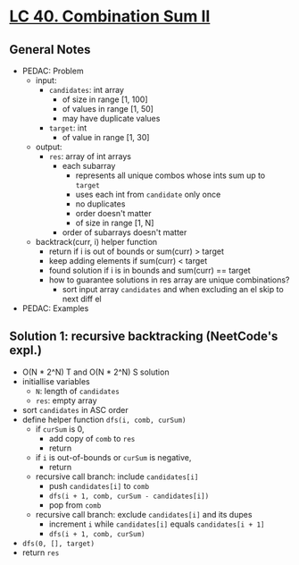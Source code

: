 # [LC 40. Combination Sum II](https://leetcode.com/problems/combination-sum-ii/)

## General Notes

- PEDAC: Problem
  - input:
    - `candidates`: int array
      - of size in range \[1, 100]
      - of values in range \[1, 50]
      - may have duplicate values
    - `target`: int
      - of value in range \[1, 30]
  - output:
    - `res`: array of int arrays
      - each subarray
        - represents all unique combos whose ints sum up to `target`
        - uses each int from `candidate` only once
        - no duplicates
        - order doesn't matter
        - of size in range \[1, N]
      - order of subarrays doesn't matter
  - backtrack(curr, i) helper function
    - return if i is out of bounds or sum(curr) > target
    - keep adding elements if sum(curr) < target
    - found solution if i is in bounds and sum(curr) == target
    - how to guarantee solutions in res array are unique combinations?
      - sort input array `candidates` and when excluding an el skip to next diff el
- PEDAC: Examples

## Solution 1: recursive backtracking (NeetCode's expl.)

- O(N \* 2^N) T and O(N \* 2^N) S solution
- initiallise variables
  - `N`: length of `candidates`
  - `res`: empty array
- sort `candidates` in ASC order
- define helper function `dfs(i, comb, curSum)`
  - if `curSum` is 0,
    - add copy of `comb` to `res`
    - return
  - if `i` is out-of-bounds or `curSum` is negative,
    - return
  - recursive call branch: include `candidates[i]`
    - push `candidates[i]` to `comb`
    - `dfs(i + 1, comb, curSum - candidates[i])`
    - pop from `comb`
  - recursive call branch: exclude `candidates[i]` and its dupes
    - increment `i` while `candidates[i]` equals `candidates[i + 1]`
    - `dfs(i + 1, comb, curSum)`
- `dfs(0, [], target)`
- return `res`
